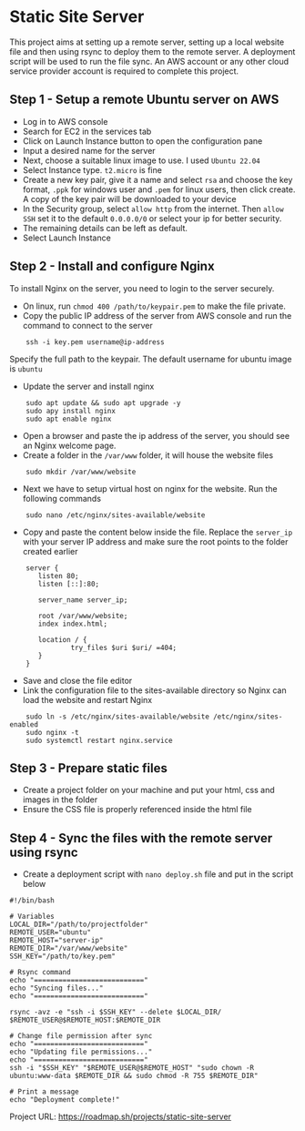 # Static Site Server

This project aims at setting up a remote server, setting up a local website file and then using rsync to deploy them to the remote server.
A deployment script will be used to run the file sync.
An AWS account or any other cloud service provider account is required to complete this project.

## Step 1 - Setup a remote Ubuntu server on AWS

- Log in to AWS console
- Search for EC2 in the services tab
- Click on Launch Instance button to open the configuration pane
- Input a desired name for the server
- Next, choose a suitable linux image to use. I used `Ubuntu 22.04`
- Select Instance type. `t2.micro` is fine
- Create a new key pair, give it a name and select `rsa` and choose the key format, `.ppk` for windows user and `.pem` for linux users, then click create. A copy of the key pair will be downloaded to your device
- In the Security group, select `allow http` from the internet. Then `allow SSH` set it to the default `0.0.0.0/0` or select your ip for better security.
- The remaining details can be left as default.
- Select Launch Instance

## Step 2 - Install and configure Nginx

To install Nginx on the server, you need to login to the server securely.

- On linux, run `chmod 400 /path/to/keypair.pem` to make the file private.
- Copy the public IP address of the server from AWS console and run the command to connect to the server

```console
    ssh -i key.pem username@ip-address
```

Specify the full path to the keypair. The default username for ubuntu image is `ubuntu`

- Update the server and install nginx

```console
    sudo apt update && sudo apt upgrade -y
    sudo apy install nginx
    sudo apt enable nginx
```

- Open a browser and paste the ip address of the server, you should see an Nginx welcome page.
- Create a folder in the `/var/www` folder, it will house the website files

```console
    sudo mkdir /var/www/website
```

- Next we have to setup virtual host on nginx for the website. Run the following commands

```console
    sudo nano /etc/nginx/sites-available/website
```

- Copy and paste the content below inside the file. Replace the `server_ip` with your server IP address and make sure the root points to the folder created earlier

```console
    server {
       listen 80;
       listen [::]:80;

       server_name server_ip;

       root /var/www/website;
       index index.html;

       location / {
               try_files $uri $uri/ =404;
       }
    }
```

- Save and close the file editor
- Link the configuration file to the sites-available directory so Nginx can load the website and restart Nginx

```console
    sudo ln -s /etc/nginx/sites-available/website /etc/nginx/sites-enabled
    sudo nginx -t
    sudo systemctl restart nginx.service
```

## Step 3 - Prepare static files

- Create a project folder on your machine and put your html, css and images in the folder
- Ensure the CSS file is properly referenced inside the html file

## Step 4 - Sync the files with the remote server using rsync

- Create a deployment script with `nano deploy.sh` file and put in the script below

```console
#!/bin/bash

# Variables
LOCAL_DIR="/path/to/projectfolder"
REMOTE_USER="ubuntu"
REMOTE_HOST="server-ip"
REMOTE_DIR="/var/www/website"
SSH_KEY="/path/to/key.pem"

# Rsync command
echo "==========================="
echo "Syncing files..."
echo "==========================="

rsync -avz -e "ssh -i $SSH_KEY" --delete $LOCAL_DIR/ $REMOTE_USER@$REMOTE_HOST:$REMOTE_DIR

# Change file permission after sync
echo "==========================="
echo "Updating file permissions..."
echo "==========================="
ssh -i "$SSH_KEY" "$REMOTE_USER@$REMOTE_HOST" "sudo chown -R ubuntu:www-data $REMOTE_DIR && sudo chmod -R 755 $REMOTE_DIR"

# Print a message
echo "Deployment complete!"
```

Project URL: <https://roadmap.sh/projects/static-site-server>
